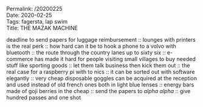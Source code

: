 Permalink: /20200225  
Date: 2020-02-25  
Tags: fagersta, lap swim  
Title: THE MAZAK MACHINE  
  
deadline to send papers for luggage reimbursement :: lounges with printers is the real perk :: how hard can it be to hook a phone to a volvo with bluetooth :: the route through the country lanes up to sixty six :: e-commerce has made it hard for people visiting small villages to buy needed stuff like sporting goods :: let them talk business then kick them out :: the real case for a raspberry pi with to nics :: it can be sorted out with software elegantly :: very cheap disposable goggles can be acquired at the reception and used instead of old french ones both in light blue lenses :: energy bars made of goji berries in the cheap :: send the papers to _alpha alpha_ :: give hundred passes and one shot  
